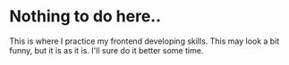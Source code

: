 # Nothing to do here..
This is where I practice my frontend developing skills.
This may look a bit funny, but it is as it is. I'll sure do it better some time.
